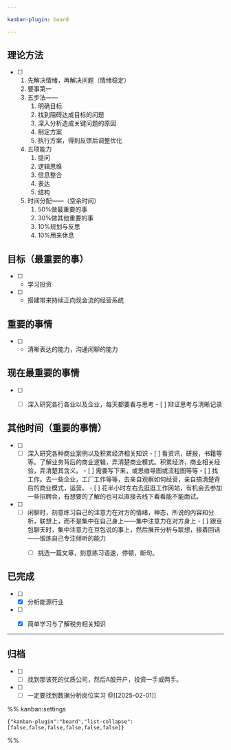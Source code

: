 ```yaml
---

kanban-plugin: board

---
```


## 理论方法

- [ ] 1. 先解决情绪，再解决问题（情绪稳定）
	2. 要事第一
	3. 五步法——
		1. 明确目标
		2. 找到阻碍达成目标的问题
		3. 深入分析造成关键问题的原因
		4. 制定方案
		5. 执行方案，得到反馈后调整优化
	4. 五项能力
		1. 提问
		2. 逻辑思维
		3. 信息整合
		4. 表达
		5. 结构
	5. 时间分配——（空余时间）
		1. 50%做最重要的事
		2. 30%做其他重要的事
		3. 10%规划与反思
		4. 10%用来休息


## 目标（最重要的事）

- [ ] -  学习投资
- [ ] -  搭建带来持续正向现金流的经营系统


## 重要的事情

- [ ] - 清晰表达的能力，沟通闲聊的能力


## 现在最重要的事情

- [ ] - [ ] 深入研究各行各业以及企业，每天都要看与思考
		- [ ] 辩证思考与清晰记录


## 其他时间（重要的事情）

- [ ] - [ ] 深入研究各种商业案例以及积累经济相关知识
		- [ ] 看资讯，研报，书籍等等。了解业务背后的商业逻辑，弄清楚商业模式。积累经济，商业相关经验，弄清楚其含义。
			- [ ] 需要写下来，或思维导图或流程图等等
		- [ ] 找工作。去一些企业，工厂工作等等，去亲自观察如何经营，亲自搞清楚背后的商业模式，运营。
			- [ ] 花半小时左右去逛逛工作网站，有机会去参加一些招聘会，有想要的了解的也可以直接去线下看看能不能面试。
- [ ] - [ ] 闲聊时，刻意练习自己的注意力在对方的情绪，神态，所说的内容和分析，联想上，而不是集中在自己身上——集中注意力在对方身上
		- [ ] 跟豆包聊天时，集中注意力在豆包说的事上，然后展开分析与联想，接着回话——锻炼自己专注倾听的能力
	- [ ] 挑选一篇文章，刻意练习语速，停顿，断句。


## 已完成

- [ ] - [x] 分析能源行业
- [ ] - [x] 简单学习与了解税务相关知识


***

## 归档

- [ ] - [ ] 找到那该死的优质公司，然后A股开户，投资一手或两手。
- [ ] - [ ] 一定要找到数据分析岗位实习
	@[[2025-02-01]]

%% kanban:settings
```
{"kanban-plugin":"board","list-collapse":[false,false,false,false,false,false]}
```
%%